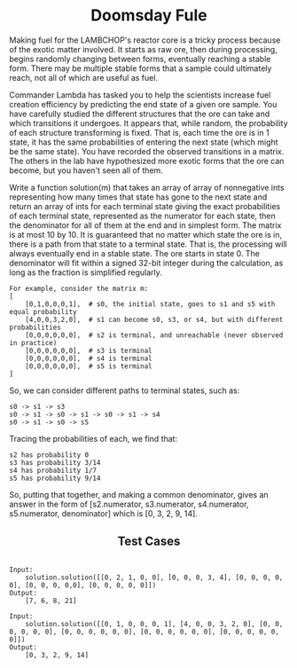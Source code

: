<h1 align= "center"><b>Doomsday Fule</b></h1>

Making fuel for the LAMBCHOP's reactor core is a tricky process because of the exotic matter involved. It starts as raw ore, then during processing, begins randomly changing between forms, eventually reaching a stable form. There may be multiple stable forms that a sample could ultimately reach, not all of which are useful as fuel. 

Commander Lambda has tasked you to help the scientists increase fuel creation efficiency by predicting the end state of a given ore sample. You have carefully studied the different structures that the ore can take and which transitions it undergoes. It appears that, while random, the probability of each structure transforming is fixed. That is, each time the ore is in 1 state, it has the same probabilities of entering the next state (which might be the same state).  You have recorded the observed transitions in a matrix. The others in the lab have hypothesized more exotic forms that the ore can become, but you haven't seen all of them.

Write a function solution(m) that takes an array of array of nonnegative ints representing how many times that state has gone to the next state and return an array of ints for each terminal state giving the exact probabilities of each terminal state, represented as the numerator for each state, then the denominator for all of them at the end and in simplest form. The matrix is at most 10 by 10. It is guaranteed that no matter which state the ore is in, there is a path from that state to a terminal state. That is, the processing will always eventually end in a stable state. The ore starts in state 0. The denominator will fit within a signed 32-bit integer during the calculation, as long as the fraction is simplified regularly. 

    For example, consider the matrix m:
    [
	    [0,1,0,0,0,1],  # s0, the initial state, goes to s1 and s5 with equal probability
	    [4,0,0,3,2,0],  # s1 can become s0, s3, or s4, but with different probabilities
	    [0,0,0,0,0,0],  # s2 is terminal, and unreachable (never observed in practice)
	    [0,0,0,0,0,0],  # s3 is terminal
	    [0,0,0,0,0,0],  # s4 is terminal
	    [0,0,0,0,0,0],  # s5 is terminal
    ]

So, we can consider different paths to terminal states, such as:

    s0 -> s1 -> s3
    s0 -> s1 -> s0 -> s1 -> s0 -> s1 -> s4
    s0 -> s1 -> s0 -> s5

Tracing the probabilities of each, we find that:

    s2 has probability 0
    s3 has probability 3/14
    s4 has probability 1/7
    s5 has probability 9/14

So, putting that together, and making a common denominator, gives an answer in the form of
[s2.numerator, s3.numerator, s4.numerator, s5.numerator, denominator] which is
[0, 3, 2, 9, 14].

<h2 align= "center"><b>Test Cases</b></h2>

```

Input:
    solution.solution([[0, 2, 1, 0, 0], [0, 0, 0, 3, 4], [0, 0, 0, 0, 0], [0, 0, 0, 0,0], [0, 0, 0, 0, 0]])
Output:
    [7, 6, 8, 21]

Input:
    solution.solution([[0, 1, 0, 0, 0, 1], [4, 0, 0, 3, 2, 0], [0, 0, 0, 0, 0, 0], [0, 0, 0, 0, 0, 0], [0, 0, 0, 0, 0, 0], [0, 0, 0, 0, 0, 0]])
Output:
    [0, 3, 2, 9, 14]

```


